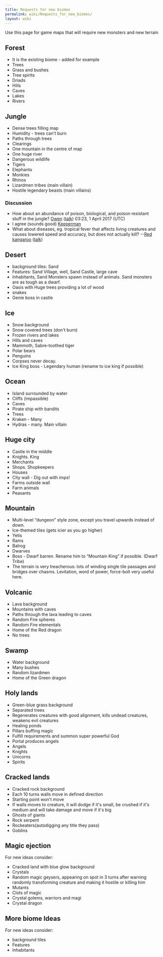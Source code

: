 ```yaml
---
title: Requests for new biomes
permalink: wiki/Requests_for_new_biomes/
layout: wiki
---
```


Use this page for game maps that will require new monsters and new
terrain

Forest
------

-   It is the existing biome - added for example
-   Trees
-   Grass and bushes
-   Tree spirits
-   Driads
-   Hills
-   Caves
-   Lakes
-   Rivers

Jungle
------

-   Dense trees filling map
-   Humidity - trees can't burn
-   Paths through trees
-   Clearings
-   One mountain in the centre of map
-   One huge river
-   Dangerous wildlife
-   Tigers
-   Elephants
-   Monkies
-   Rhinos
-   Lizardmen tribes (main villain)
-   Hostile legendary beasts (main villains)

### Discussion

-   How about an abundance of poison, biological, and poison resistant
    stuff in the jungle? [Owen](/wiki/User%3AOwen "wikilink")
    ([talk](/wiki/User_talk:Owen "wikilink")) 03:23, 1 April 2017 (UTC)
-   I agree (sounds good) [Keeperman](/wiki/User%3AKeeperman "wikilink")
-   What about diseases, eg. tropical fever that affects living
    creatures and causes lowered speed and accuracy, but does not
    actually kill? --[Red kangaroo](/wiki/User%3ARed_kangaroo "wikilink")
    ([talk](/wiki/User_talk:Red_kangaroo "wikilink"))

Desert
------

-   background tiles: Sand
-   Features: Sand Village, well, Sand Castle, large cave
-   Inhabitants, Sand Monsters spawn instead of animals. Sand monsters
    are as tough as a dwarf.
-   Oasis with Huge trees providing a lot of wood
-   snakes
-   Genie boss in castle

Ice
---

-   Snow background
-   Snow covered trees (don't burn)
-   Frozen rivers and lakes
-   Hills and caves
-   Mammoth, Sabre-toothed tiger
-   Polar bears
-   Penguins
-   Corpses never decay.
-   Ice King boss - Legendary human (rename to ice king if possible)

Ocean
-----

-   Island surrounded by water
-   Cliffs (impassible)
-   Caves
-   Pirate ship with bandits
-   Trees
-   Kraken - Many
-   Hydras - many. Main villain

Huge city
---------

-   Castle in the middle
-   Knights. King
-   Merchants
-   Shops. Shopkeepers
-   Houses
-   City wall - Dig out with imps!
-   Farms outside wall
-   Farm animals
-   Peasants

Mountain
--------

-   Multi-level “dungeon” style zone, except you travel upwards instead
    of down.
-   Ice-themed tiles (gets icier as you go higher)
-   Yetis
-   Rams
-   Balrog
-   Dwarves
-   Boss - Dwarf barren. Rename him to “Mountain King” if possible.
    (Dwarf Tribe)
-   The terrain is very treacherous: lots of winding single tile
    passages and bridges over chasms. Levitation, word of power,
    force-bolt very useful here.

Volcanic
--------

-   Lava background
-   Mountains with caves
-   Paths through the lava leading to caves
-   Random Fire spheres
-   Random Fire elementals
-   Home of the Red dragon
-   No trees

Swamp
-----

-   Water background
-   Many bushes
-   Random lizardmen
-   Home of the Green dragon

Holy lands
----------

-   Green-blue grass background
-   Separated trees
-   Regenerates creatures with good alignment, kills undead creatures,
    weakens evil creatures
-   Healing ponds
-   Pillars buffing magic
-   Fulfill requirements and summon super powerful God
-   Portal produces angels
-   Angels
-   Knights
-   Unicorns
-   Spirits

Cracked lands
-------------

-   Cracked rock background
-   Each 10 turns walls move in defined direction
-   Starting point won't move
-   If walls moves to creature, it will dodge if it's small, be crushed
    if it's medium and will take damage and move if it's big
-   Ghosts of giants
-   Rock serpent
-   Rockeaters(autodigging any title they pass)
-   Goblins

Magic ejection
--------------

For new ideas consider:

-   Cracked land with blue glow background
-   Crystals
-   Random magic geysers, appearing on spot in 3 turns after warning
    randomly transforming creature and making it hostile or killing him
-   Mutants
-   Clots of magic
-   Crystal golems, warriors and magi
-   Crystal dragon

More biome Ideas
----------------

For new ideas consider:

-   background tiles
-   Features
-   Inhabitants


